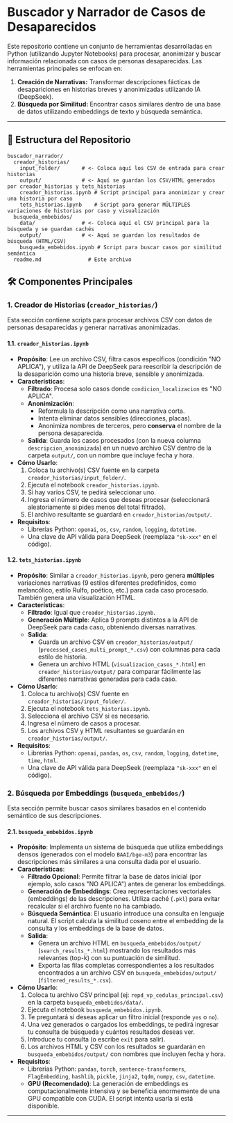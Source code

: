 # Buscador y Narrador de Casos de Desaparecidos

Este repositorio contiene un conjunto de herramientas desarrolladas en Python (utilizando Jupyter Notebooks) para procesar, anonimizar y buscar información relacionada con casos de personas desaparecidas. Las herramientas principales se enfocan en:

1.  **Creación de Narrativas:** Transformar descripciones fácticas de desapariciones en historias breves y anonimizadas utilizando IA (DeepSeek).
2.  **Búsqueda por Similitud:** Encontrar casos similares dentro de una base de datos utilizando embeddings de texto y búsqueda semántica.

---

## 📂 Estructura del Repositorio
```text
buscador_narrador/
  creador_historias/
    input_folder/       # <- Coloca aquí los CSV de entrada para crear historias
    output/             # <- Aquí se guardan los CSV/HTML generados por creador_historias y tets_historias
    creador_historias.ipynb # Script principal para anonimizar y crear una historia por caso
    tets_historias.ipynb    # Script para generar MÚLTIPLES variaciones de historias por caso y visualización
  busqueda_embebidos/
    data/               # <- Coloca aquí el CSV principal para la búsqueda y se guardan cachés
    output/             # <- Aquí se guardan los resultados de búsqueda (HTML/CSV)
    busqueda_embebidos.ipynb # Script para buscar casos por similitud semántica
  readme.md               # Este archivo
```

## 🛠️ Componentes Principales

### 1. Creador de Historias (`creador_historias/`)

Esta sección contiene scripts para procesar archivos CSV con datos de personas desaparecidas y generar narrativas anonimizadas.

#### 1.1. `creador_historias.ipynb`

* **Propósito**: Lee un archivo CSV, filtra casos específicos (condición "NO APLICA"), y utiliza la API de DeepSeek para reescribir la descripción de la desaparición como una historia breve, sensible y anonimizada.
* **Características**:
    * **Filtrado**: Procesa solo casos donde `condicion_localizacion` es "NO APLICA".
    * **Anonimización**:
        * Reformula la descripción como una narrativa corta.
        * Intenta eliminar datos sensibles (direcciones, placas).
        * Anonimiza nombres de terceros, pero **conserva** el nombre de la persona desaparecida.
    * **Salida**: Guarda los casos procesados (con la nueva columna `descripcion_anonimizada`) en un nuevo archivo CSV dentro de la carpeta `output/`, con un nombre que incluye fecha y hora.
* **Cómo Usarlo**:
    1.  Coloca tu archivo(s) CSV fuente en la carpeta `creador_historias/input_folder/`.
    2.  Ejecuta el notebook `creador_historias.ipynb`.
    3.  Si hay varios CSV, te pedirá seleccionar uno.
    4.  Ingresa el número de casos que deseas procesar (seleccionará aleatoriamente si pides menos del total filtrado).
    5.  El archivo resultante se guardará en `creador_historias/output/`.
* **Requisitos**:
    * Librerías Python: `openai`, `os`, `csv`, `random`, `logging`, `datetime`.
    * Una clave de API válida para DeepSeek (reemplaza `"sk-xxx"` en el código).

#### 1.2. `tets_historias.ipynb`

* **Propósito**: Similar a `creador_historias.ipynb`, pero genera **múltiples** variaciones narrativas (9 estilos diferentes predefinidos, como melancólico, estilo Rulfo, poético, etc.) para cada caso procesado. También genera una visualización HTML.
* **Características**:
    * **Filtrado**: Igual que `creador_historias.ipynb`.
    * **Generación Múltiple**: Aplica 9 prompts distintos a la API de DeepSeek para cada caso, obteniendo diversas narrativas.
    * **Salida**:
        * Guarda un archivo CSV en `creador_historias/output/` (`processed_cases_multi_prompt_*.csv`) con columnas para cada estilo de historia.
        * Genera un archivo HTML (`visualizacion_casos_*.html`) en `creador_historias/output/` para comparar fácilmente las diferentes narrativas generadas para cada caso.
* **Cómo Usarlo**:
    1.  Coloca tu archivo(s) CSV fuente en `creador_historias/input_folder/`.
    2.  Ejecuta el notebook `tets_historias.ipynb`.
    3.  Selecciona el archivo CSV si es necesario.
    4.  Ingresa el número de casos a procesar.
    5.  Los archivos CSV y HTML resultantes se guardarán en `creador_historias/output/`.
* **Requisitos**:
    * Librerías Python: `openai`, `pandas`, `os`, `csv`, `random`, `logging`, `datetime`, `time`, `html`.
    * Una clave de API válida para DeepSeek (reemplaza `"sk-xxx"` en el código).

### 2. Búsqueda por Embeddings (`busqueda_embebidos/`)

Esta sección permite buscar casos similares basados en el contenido semántico de sus descripciones.

#### 2.1. `busqueda_embebidos.ipynb`

* **Propósito**: Implementa un sistema de búsqueda que utiliza embeddings densos (generados con el modelo `BAAI/bge-m3`) para encontrar las descripciones más similares a una consulta dada por el usuario.
* **Características**:
    * **Filtrado Opcional**: Permite filtrar la base de datos inicial (por ejemplo, solo casos "NO APLICA") antes de generar los embeddings.
    * **Generación de Embeddings**: Crea representaciones vectoriales (embeddings) de las descripciones. Utiliza caché (`.pkl`) para evitar recalcular si el archivo fuente no ha cambiado.
    * **Búsqueda Semántica**: El usuario introduce una consulta en lenguaje natural. El script calcula la similitud coseno entre el embedding de la consulta y los embeddings de la base de datos.
    * **Salida**:
        * Genera un archivo HTML en `busqueda_embebidos/output/` (`search_results_*.html`) mostrando los resultados más relevantes (top-k) con su puntuación de similitud.
        * Exporta las filas completas correspondientes a los resultados encontrados a un archivo CSV en `busqueda_embebidos/output/` (`filtered_results_*.csv`).
* **Cómo Usarlo**:
    1.  Coloca tu archivo CSV principal (ej: `repd_vp_cedulas_principal.csv`) en la carpeta `busqueda_embebidos/data/`.
    2.  Ejecuta el notebook `busqueda_embebidos.ipynb`.
    3.  Te preguntará si deseas aplicar un filtro inicial (responde `yes` o `no`).
    4.  Una vez generados o cargados los embeddings, te pedirá ingresar tu consulta de búsqueda y cuántos resultados deseas ver.
    5.  Introduce tu consulta (o escribe `exit` para salir).
    6.  Los archivos HTML y CSV con los resultados se guardarán en `busqueda_embebidos/output/` con nombres que incluyen fecha y hora.
* **Requisitos**:
    * Librerías Python: `pandas`, `torch`, `sentence-transformers`, `FlagEmbedding`, `hashlib`, `pickle`, `jinja2`, `tqdm`, `numpy`, `csv`, `datetime`.
    * **GPU (Recomendado)**: La generación de embeddings es computacionalmente intensiva y se beneficia enormemente de una GPU compatible con CUDA. El script intenta usarla si está disponible.

---